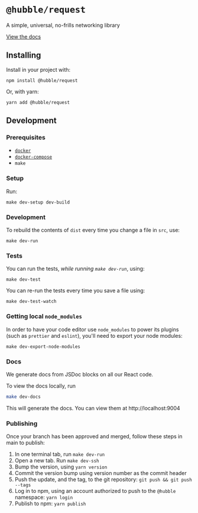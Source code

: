 # `@hubble/request`

A simple, universal, no-frills networking library

[View the docs](https://hubblehq.github.io/request)

## Installing

Install in your project with:

```shell
npm install @hubble/request
```

Or, with yarn:

```shell
yarn add @hubble/request
```

## Development

### Prerequisites

- [`docker`](https://www.docker.com/)
- [`docker-compose`](https://docs.docker.com/compose/)
- `make`

### Setup

Run:

```shell
make dev-setup dev-build
```

### Development

To rebuild the contents of `dist` every time you change a file in `src`, use:

```shell
make dev-run
```

### Tests

You can run the tests, _while running `make dev-run`_, using:

```shell
make dev-test
```

You can re-run the tests every time you save a file using:

```shell
make dev-test-watch
```

### Getting local `node_modules`

In order to have your code editor use `node_modules` to power its plugins (such as `prettier` and `eslint`), you'll need to export your node modules:

```shell
make dev-export-node-modules
```

### Docs

We generate docs from JSDoc blocks on all our React code.

To view the docs locally, run

```sh
make dev-docs
```

This will generate the docs. You can view them at http://localhost:9004

### Publishing

Once your branch has been approved and merged, follow these steps in main to publish:

1. In one terminal tab, run `make dev-run`
2. Open a new tab. Run `make dev-ssh`
3. Bump the version, using `yarn version`
4. Commit the version bump using version number as the commit header
5. Push the update, and the tag, to the git repository: `git push && git push --tags`
6. Log in to npm, using an account authorized to push to the `@hubble` namespace: `yarn login`
7. Publish to npm: `yarn publish`
